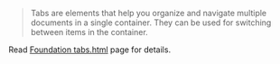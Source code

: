 > Tabs are elements that help you organize and navigate multiple documents in a single container. They can be used for switching between items in the container.

Read [Foundation tabs.html](http://foundation.zurb.com/docs/components/tabs.html) page for details.